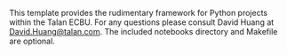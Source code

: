 This template provides the rudimentary framework for Python projects within the Talan ECBU. For any questions please consult David Huang at David.Huang@talan.com. The included notebooks directory and Makefile are optional.
